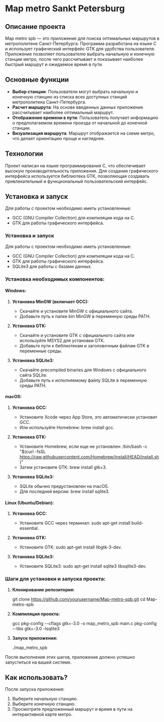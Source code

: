 # Map metro Sankt Petersburg

## Описание проекта
Map metro spb — это приложение для поиска оптимальных маршрутов в метрополитене Санкт-Петербурга. Программа разработана на языке C и использует графический интерфейс GTK для удобства пользователя. Приложение позволяет пользователю выбрать начальную и конечную станции метро, после чего рассчитывает и показывает наиболее быстрый маршрут и ожидаемое время в пути.

## Основные функции
- **Выбор станции**: Пользователи могут выбрать начальную и конечную станцию из списка всех доступных станций метрополитена Санкт-Петербурга.
- **Расчет маршрута**: На основе введенных данных приложение рассчитывает наиболее оптимальный маршрут.
- **Отображение времени в пути**: Пользователь получает информацию о предполагаемом времени проезда от начальной до конечной станции.
- **Визуализация маршрута**: Маршрут отображается на схеме метро, что делает ориентацию проще и нагляднее.

## Технологии
Проект написан на языке программирования C, что обеспечивает высокую производительность приложения. Для создания графического интерфейса используется библиотека GTK, позволяющая создавать привлекательный и функциональный пользовательский интерфейс.

## Установка и запуск
Для работы с проектом необходимо иметь установленные:
- GCC (GNU Compiler Collection) для компиляции кода на C.
- GTK для работы графического интерфейса.

### Установка и запуск

Для работы с проектом необходимо иметь установленные:
- GCC (GNU Compiler Collection) для компиляции кода на C.
- GTK для работы графического интерфейса.
- SQLite3 для работы с базами данных.

### Установка необходимых компонентов:

#### Windows:
1. **Установка MinGW (включает GCC):**
   - Скачайте и установите MinGW с официального сайта.
   - Добавьте путь к папке bin MinGW в переменную среды PATH.

2. **Установка GTK:**
   - Скачайте и установите GTK с официального сайта или используйте MSYS2 для установки GTK.
   - Добавьте пути к библиотекам и заголовочным файлам GTK в переменные среды.

3. **Установка SQLite3:**
   - Скачайте precompiled binaries для Windows с официального сайта SQLite.
   - Добавьте путь к исполняемому файлу SQLite в переменную среды PATH.

#### macOS:
1. **Установка GCC:**
   - Установите Xcode через App Store, это автоматически установит GCC.
   - Или используйте Homebrew: brew install gcc.

2. **Установка GTK:**
   - Установите Homebrew, если еще не установлен: /bin/bash -c "$(curl -fsSL https://raw.githubusercontent.com/Homebrew/install/HEAD/install.sh)"
   - Затем установите GTK: brew install gtk+3.

3. **Установка SQLite3:**
   - SQLite обычно предустановлен на macOS.
   - Для последней версии: brew install sqlite3.

#### Linux (Ubuntu/Debian):
1. **Установка GCC:**
   - Установите GCC через терминал: sudo apt-get install build-essential.

2. **Установка GTK:**
   - Установите GTK: sudo apt-get install libgtk-3-dev.

3. **Установка SQLite3:**
   - Установите SQLite3: sudo apt-get install sqlite3 libsqlite3-dev.

### Шаги для установки и запуска проекта:

1. **Клонирование репозитория:**
   
   git clone https://github.com/yourusername/Map-metro-spb.git
   cd Map-metro-spb
   

2. **Компиляция проекта:**
   
   gcc pkg-config --cflags gtk+-3.0 -o map_metro_spb main.c pkg-config --libs gtk+-3.0 -lsqlite3
   

3. **Запуск приложения:**
   
   ./map_metro_spb
   

После выполнения этих шагов, приложение должно успешно запуститься на вашей системе.
   
## Как использовать?
После запуска приложения:
1. Выберите начальную станцию.
2. Выберите конечную станцию.
3. Просмотрите предложенный маршрут и время в пути на интерактивной карте метро.
